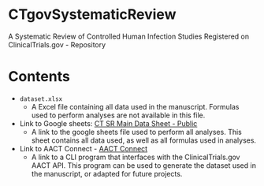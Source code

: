 # CTgovSystematicReview
A Systematic Review of Controlled Human Infection Studies Registered on ClinicalTrials.gov - Repository

# Contents
- `dataset.xlsx`
	- A Excel file containing all data used in the manuscript. Formulas used to perform analyses are not available in this file. 
- Link to Google sheets: [CT SR Main Data Sheet - Public](https://docs.google.com/spreadsheets/d/11cRlgWyvurcBgYC4kjbvfC4wXBeayN5KobCt0ufzlyg/edit?usp=sharing)
	- A link to the google sheets file used to perform all analyses. This sheet contains all data used, as well as all formulas used in analyses. 
- Link to AACT Connect - [AACT Connect](https://github.com/dannytoomey/aact-connect)
	- A link to a CLI program that interfaces with the ClinicalTrials.gov AACT API. This program can be used to generate the dataset used in the manuscript, or adapted for future projects. 